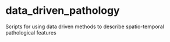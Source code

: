 # data_driven_pathology
Scripts for using data driven methods to describe spatio-temporal pathological features
